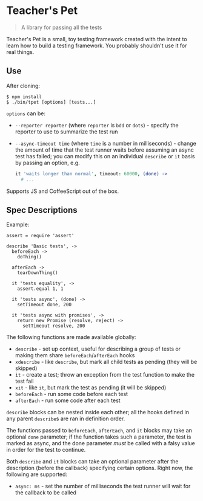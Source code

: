 Teacher's Pet
=============

> A library for passing all the tests

Teacher's Pet is a small, toy testing framework created with the intent to learn how to build a testing framework. You probably shouldn't use it for real things.

Use
---

After cloning:

```
$ npm install
$ ./bin/tpet [options] [tests...]
```

`options` can be:

* `--reporter reporter` (where `reporter` is `bdd` or `dots`) - specify the reporter to use to summarize the test run
* `--async-timeout time` (where `time` is a number in milliseconds) - change the amount of time that the test runner waits before assuming an async test has failed; you can modify this on an individual `describe` or `it` basis by passing an option, e.g.

  ```coffeescript
  it 'waits longer than normal', timeout: 60000, (done) ->
    # ...
  ```

Supports JS and CoffeeScript out of the box.

Spec Descriptions
-----------------

Example:

```coffee-script
assert = require 'assert'

describe 'Basic tests', ->
  beforeEach ->
    doThing()

  afterEach ->
    tearDownThing()

  it 'tests equality', ->
    assert.equal 1, 1

  it 'tests async', (done) ->
    setTimeout done, 200

  it 'tests async with promises', ->
    return new Promise (resolve, reject) ->
      setTimeout resolve, 200
```

The following functions are made available globally:

* `describe` - set up context, useful for describing a group of tests or making them share `beforeEach`/`afterEach` hooks
* `xdescribe` - like `describe`, but mark all child tests as pending (they will be skipped)
* `it` - create a test; throw an exception from the test function to make the test fail
* `xit` - like `it`, but mark the test as pending (it will be skipped)
* `beforeEach` - run some code before each test
* `afterEach` - run some code after each test

`describe` blocks can be nested inside each other; all the hooks defined in any parent `describe`s are ran in definition order.

The functions passed to `beforeEach`, `afterEach`, and `it` blocks may take an optional `done` parameter; if the function takes such a parameter, the test is marked as async, and the done parameter *must* be called with a falsy value in order for the test to continue.

Both `describe` and `it` blocks can take an optional parameter after the description (before the callback) specifying certain options. Right now, the following are supported:

* `async: ms` - set the number of milliseconds the test runner will wait for the callback to be called
